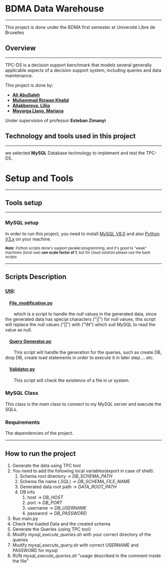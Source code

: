 # BDMA Data Warehouse
<hr>

This project is done under the BDMA first semester at Université Libre de Bruxelles

## Overview
<hr>

TPC-DS is a decision support benchmark that models several generally 
applicable aspects of a decision support system, including queries 
and data maintenance.

This project is done by: <br />
* <b>[Ali AbuSaleh](https://github.com/aliabusaleh)
* [Muhammad Rizwan Khalid](https://github.com/mrizwank97)
* [Aliakberova, Liliia](https://github.com/Liliia-Aliakberova)
* [Mayorga Llano, Mariana](https://github.com/marianamllano) </b> <br/>

 Under supervision of professor <b>Esteban Zimanyi</b>


## Technology and tools used in this project
<hr>

we selected <b>MySQL</b> 
Database technology to implement and test the TPC-DS. 


# Setup and Tools

<hr>

## Tools setup 
 <hr> 

### MySQL setup
In order to run this project, you need to install [MySQL V8.0](https://dev.mysql.com/doc/refman/8.0/en/installing.html) 
and also [Python V3.x](https://www.python.org/downloads/) on your machine.

<sub>**_Note_**:  Python scripts done's support parallel programming, 
and it's good to "weak" machines (local use) <b> use scale factor of 1</b>, 
but for cloud solution please use the bash scripts<br> </sub>


<hr> 

## Scripts Description
### [Util](/utils): 
#### &nbsp;&nbsp;&nbsp;&nbsp;[File_modification.py](/utils/file_modifications.py) 
&nbsp;&nbsp;&nbsp;&nbsp;&nbsp;&nbsp; which is a script to handle the null values in the generated data, since the 
generated data has special characters ("||") for null values, this 
script will replace the null values ("||") with ("\N") which suit MySQL 
to read the value as null.

#### &nbsp;&nbsp;&nbsp;&nbsp;[Query Generator.py](/utils/query_generator.py) 
&nbsp;&nbsp;&nbsp;&nbsp;&nbsp;&nbsp; This script will handle the
generation for the queries, such as create DB, drop DB, create load
statements in order to execute it in later step.... etc.

#### &nbsp;&nbsp;&nbsp;&nbsp;[Validator.py](/utils/validator.py) 

&nbsp;&nbsp;&nbsp;&nbsp;&nbsp;&nbsp; This script will check the existence of a file in ur system.

### MySQL Class
This class is the main class to connect to my MySQL server and execute the SQLs.


### Requirements
The dependencies of the project.

<hr>

## How to run the project
1. Generate the data using TPC tool
2. You need to add the following local variables(export in case of shell):  
   1. Schema root directory ->  *DB_SCHEMA_PATH*
   2. Schema file name (.SQL) -> *DB_SCHEMA_FILE_NAME*
   3. Generated data root path -> *DATA_ROOT_PATH*
   4. DB info
      1. host -> *DB_HOST* 
      2. port -> *DB_PORT* 
      3. username -> *DB_USERNAME*
      4. password -> *DB_PASSWORD* 
5. Run main.py 
6. Check the loaded Data and the created schema
7. Generate the Queries (using TPC tool)
8. Modify *mysql_execute_queries.sh* with your correct directory of the queries
9. Modify *mysql_execute_query.sh* with correct USERNAME and PASSWORD for mysql
10. RUN *mysql_execute_queries.sh* "usage described in the comment inside the file"



[//]: <> (more info to be added)
